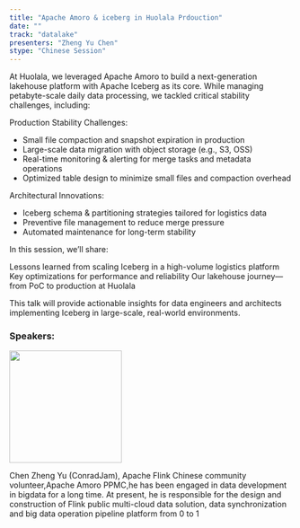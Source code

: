 ```yaml
---
title: "Apache Amoro & iceberg in Huolala Prdouction"
date: ""
track: "datalake"
presenters: "Zheng Yu Chen"
stype: "Chinese Session"
--- 
```


At Huolala, we leveraged Apache Amoro to build a next-generation lakehouse platform with Apache Iceberg as its core. While managing petabyte-scale daily data processing, we tackled critical stability challenges, including:

Production Stability Challenges:

- Small file compaction and snapshot expiration in production
- Large-scale data migration with object storage (e.g., S3, OSS)
- Real-time monitoring & alerting for merge tasks and metadata operations
- Optimized table design to minimize small files and compaction overhead

Architectural Innovations:

- Iceberg schema & partitioning strategies tailored for logistics data
- Preventive file management to reduce merge pressure
- Automated maintenance for long-term stability

In this session, we’ll share:

Lessons learned from scaling Iceberg in a high-volume logistics platform
Key optimizations for performance and reliability
Our lakehouse journey—from PoC to production at Huolala

This talk will provide actionable insights for data engineers and architects implementing Iceberg in large-scale, real-world environments.

### Speakers:

<img src="https://sessionize.com/image/8dab-400o400o1-wspZVa98jevB6AB6cPZU8m.jpg" width="200" /><br/>

Chen Zheng Yu (ConradJam), Apache Flink Chinese community volunteer,Apache Amoro PPMC,he  has been engaged in data development in bigdata for a long time. At present, he is responsible for the design and construction of Flink public multi-cloud data solution, data synchronization and big data operation pipeline platform from 0 to 1 